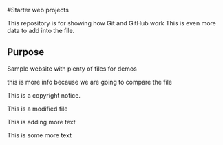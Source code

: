 #Starter web projects


This repository is for showing how Git and GitHub work
This is even more data to add into the file. 
## Purpose



Sample website with plenty of files for demos

this is more info because we are going to compare the file 

This is a copyright notice.



This is a modified file


This is adding more text


This is some more text 
